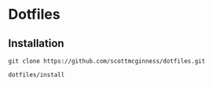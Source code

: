 Dotfiles
========

Installation
------------

    git clone https://github.com/scottmcginness/dotfiles.git

    dotfiles/install
